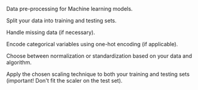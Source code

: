 Data pre-processing for Machine learning models.

Split your data into training and testing sets.

Handle missing data (if necessary).

Encode categorical variables using one-hot encoding (if applicable).

Choose between normalization or standardization based on your data and algorithm.

Apply the chosen scaling technique to both your training and testing sets (important! Don't fit the scaler on the test set).
